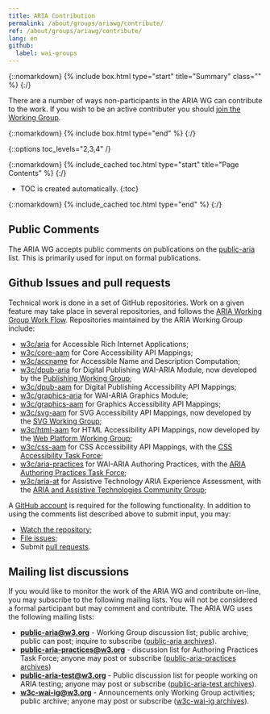 ```yaml
---
title: ARIA Contribution 
permalink: /about/groups/ariawg/contribute/
ref: /about/groups/ariawg/contribute/
lang: en
github:
  label: wai-groups
---
```


{::nomarkdown}
{% include box.html type="start" title="Summary" class="" %}
{:/}

There are a number of ways non-participants in the ARIA WG can contribute to the work. If you wish to be an active contributer you should [join the Working Group](https://www.w3.org/groups/wg/aria/instructions/).

{::nomarkdown}
{% include box.html type="end" %}
{:/}

{::options toc_levels="2,3,4" /}

{::nomarkdown}
{% include_cached toc.html type="start" title="Page Contents" %}
{:/}

-   TOC is created automatically.
{:toc}

{::nomarkdown}
{% include_cached toc.html type="end" %}
{:/}



## Public Comments

The ARIA WG accepts public comments on publications on the [public-aria](http://lists.w3.org/Archives/Public/public-aria/) list. This is primarily used for input on formal publications.

## Github Issues and pull requests

Technical work is done in a set of GitHub repositories. Work on a given feature may take place in several repositories, and follows the [ARIA Working Group Work Flow](/about/groups/ariawg/workflow/). Repositories maintained by the ARIA Working Group include:

- [w3c/aria](https://github.com/w3c/aria/) for Accessible Rich Internet Applications;
- [w3c/core-aam](https://github.com/w3c/core-aam/) for Core Accessibility API Mappings;
- [w3c/accname](https://github.com/w3c/accname/) for Accessible Name and Description Computation;
- [w3c/dpub-aria](https://github.com/w3c/dpub-aria/) for Digital Publishing WAI-ARIA Module, now developed by the [Publishing Working Group](https://www.w3.org/publishing/groups/publ-wg/);
- [w3c/dpub-aam](https://github.com/w3c/dpub-aam/) for Digital Publishing Accessibility API Mappings;
- [w3c/graphics-aria](https://github.com/w3c/graphics-aria/) for WAI-ARIA Graphics Module;
- [w3c/graphics-aam](https://github.com/w3c/graphics-aam/) for Graphics Accessibility API Mappings;
- [w3c/svg-aam](https://github.com/w3c/svg-aam/) for SVG Accessibility API Mappings, now developed by the [SVG Working Group](http://www.w3.org/Graphics/SVG/WG/);
- [w3c/html-aam](https://github.com/w3c/html-aam/) for HTML Accessibility API Mappings, now developed by the [Web Platform Working Group](http://www.w3.org/WebPlatform/WG/);
- [w3c/css-aam](https://github.com/w3c/css-aam/) for CSS Accessibility API Mappings, with the [CSS Accessibility Task Force](/about/groups/task-forces/css-a11y/);
- [w3c/aria-practices](https://github.com/w3c/aria-practices/) for WAI-ARIA Authoring Practices, with the [ARIA Authoring Practices Task Force](/about/groups/task-forces/practices/);
- [w3c/aria-at](https://github.com/w3c/aria-at/) for Assistive Technology ARIA Experience Assessment, with the [ARIA and Assistive Technologies Community Group](https://www.w3.org/community/aria-at/);

A [GitHub account](http://github.com/) is required for the following functionality. In addition to using the comments list described above to submit input, you may:

- [Watch the repository](https://help.github.com/articles/watching-repositories/);
- [File issues](https://guides.github.com/features/issues/);
- Submit [pull requests](https://help.github.com/articles/using-pull-requests/).

## Mailing list discussions

If you would like to monitor the work of the ARIA WG and contribute on-line, you may subscribe to the following mailing lists. You will not be considered a formal participant but may comment and contribute. The ARIA WG uses the following mailing lists:

- **public-aria@w3.org** - Working Group discussion list; public archive; public can post; inquire to subscribe ([public-aria archives](http://lists.w3.org/Archives/Public/public-aria/)).
- **public-aria-practices@w3.org** - discussion list for Authoring Practices Task Force; anyone may post or subscribe ([public-aria-practices archives](http://lists.w3.org/Archives/Public/public-aria-practices/))
- **public-aria-test@w3.org** - Public discussion list for people working on ARIA testing; anyone may post or subscribe ([public-aria-test archives](http://lists.w3.org/Archives/Public/public-aria-test/)).
- **w3c-wai-ig@w3.org** - Announcements only Working Group activities; public archive; anyone may post or subscribe ([w3c-wai-ig archives](http://lists.w3.org/Archives/Public/w3c-wai-ig/)).